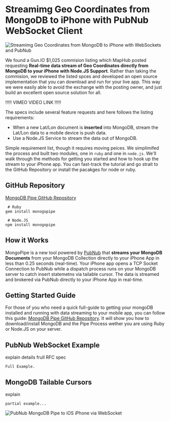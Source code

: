 # Streamimg Geo Coordinates from MongoDB to iPhone with PubNub WebSocket Client

![Streamimg Geo Coordinates from MongoDB to iPhone with WebSockets and PubNub](https://raw.github.com/stephenlb/pubnub-mongo-pipe/master/media/mongo-pipe-iphone-700.png)

We found a Gun.IO $1,025 commision listing which MapHub
posted requesting **Real-time data stream of Geo Coordinates 
directly from MongoDB to your iPhone
with Node.JS Support**.
Rather than taking the commision,
we reviewed the listed spces and developed an
open source implementation that you can
download and run for your live app.
This way we were easily able to avoid the exchange
with the posting owner, and just
build an excellent open source solution for all.

!!!!! VIMEO VIDEO LINK !!!!!

The specs include several feature requests
and here follows the listing requirements:

 - When a new Lat/Lon document is **inserted** into MongoDB,
   stream the Lat/Lon data to a mobile device is push data.
 - Use a Node.JS Service to stream the data out of MongoDB.

Simple requirement list, though it requires moving peices.
We simplimifed the process and built two modules,
one in `ruby` and one in `node.js`.
We'll walk through the methods for getting you started and
how to hook up the stream to your iPhone app.
You can fast-track the tutorial and go strait to the 
GitHub Repository or install the pacakges for node or ruby.

## GitHub Repository

[MongoDB Pipe GitHub Repository](https://github.com/stephenlb/pubnub-mongo-pipe)


```
 # Ruby
gem install monogopipe

 # Node.JS
npm install monogopipe
```

## How it Works

MongoPipe is a new tool powered by [PubNub](http://www.pubnub.com) that
**streams your MongoDB Documents** from your MongoDB Collection directly
to your iPhone App in less than 0.25 seconds (real-time).
Your iPhone app opens a TCP Socket Connection to PubNub while a dispatch
process runs on your MongoDB server to catch insert
statemetns via tailable cursor.
The data is streamed and brokered via PubNub directly to your
iPhone App in real-time.

## Getting Started Guide

For those of you who need a quick full-guide to getting your mongoDB
installed and running with data streaming to your mobile app, you 
can follow this guide: 
[MongoDB Pipe GitHub Repository](https://github.com/stephenlb/pubnub-mongo-pipe/blob/master/README.md).
It will show you how to download/install MongoDB and the Pipe Process wether
you are using Ruby or Node.JS on your server.


## PubNub WebSocket Example

explain details frull RFC spec

```
Full Example.
```


## MongoDB Tailable Cursors

explain

```
partial example...
```







![PubNub MongoDB Pipe to iOS iPhone via WebSocket](https://github.com/stephenlb/pubnub-mongo-pipe/blob/master/media/pubnub-mongo-pipe-logo-transparent.png?raw=true)









